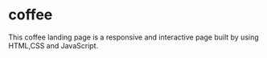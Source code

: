 # coffee
This coffee landing page is a responsive and interactive page built by using HTML,CSS and JavaScript.
